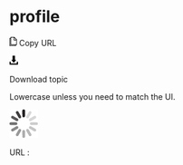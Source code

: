# profile

![Copy URL](media/profile/Copy.png)
Copy URL

![Download](media/profile/Download.png)

Download topic

Lowercase unless you need to match the UI.

![In progress](media/profile/activity-large.gif)

URL :
